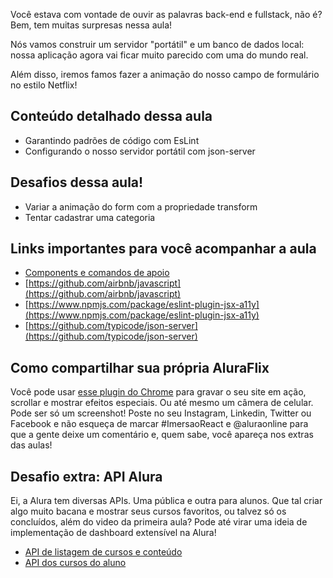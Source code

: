 Você estava com vontade de ouvir as palavras back-end e fullstack, não é? Bem, tem muitas surpresas nessa aula!

Nós vamos construir um servidor "portátil" e um banco de dados local: nossa aplicação agora vai ficar muito parecido com uma do mundo real.

Além disso, iremos famos fazer a animação do nosso campo de formulário no estilo Netflix!

## Conteúdo detalhado dessa aula

*   Garantindo padrões de código com EsLint
*   Configurando o nosso servidor portátil com json-server

## Desafios dessa aula!

*   Variar a animação do form com a propriedade transform
*   Tentar cadastrar uma categoria

## Links importantes para você acompanhar a aula

*   [Components e comandos de apoio](https://gist.github.com/omariosouto/643616a1f923b3350675b643cccb462a)
*   [https://github.com/airbnb/javascript](https://github.com/airbnb/javascript)
*   [https://www.npmjs.com/package/eslint-plugin-jsx-a11y](https://www.npmjs.com/package/eslint-plugin-jsx-a11y)
*   [https://github.com/typicode/json-server](https://github.com/typicode/json-server)

## Como compartilhar sua própria AluraFlix

Você pode usar [esse plugin do Chrome](https://chrome.google.com/webstore/detail/screencastify-screen-vide/mmeijimgabbpbgpdklnllpncmdofkcpn) para gravar o seu site em ação, scrollar e mostrar efeitos especiais. Ou até mesmo um câmera de celular. Pode ser só um screenshot! Poste no seu Instagram, Linkedin, Twitter ou Facebook e não esqueça de marcar #ImersaoReact e @aluraonline para que a gente deixe um comentário e, quem sabe, você apareça nos extras das aulas!

## Desafio extra: API Alura

Ei, a Alura tem diversas APIs. Uma pública e outra para alunos. Que tal criar algo muito bacana e mostrar seus cursos favoritos, ou talvez só os concluídos, além do video da primeira aula? Pode até virar uma ideia de implementação de dashboard extensível na Alura!

*   [API de listagem de cursos e conteúdo](https://suporte.alura.com.br/article/315-como-funciona-a-api-publica-da-alura)
*   [API dos cursos do aluno](https://suporte.alura.com.br/article/314-beta-api-do-dashboard-para-alunos)
